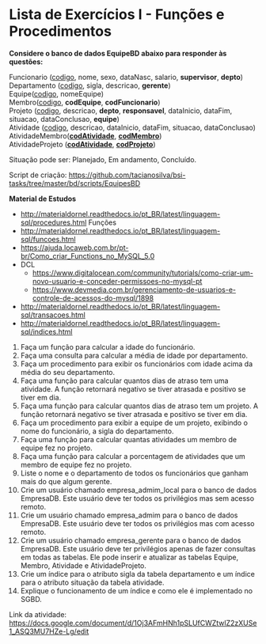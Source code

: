 # Lista de Exercícios I - Funções e Procedimentos

**Considere o banco de dados EquipeBD abaixo para responder às questões:**

Funcionario (<ins>codigo</ins>, nome, sexo, dataNasc, salario, **supervisor**, **depto**)  
Departamento (<ins>codigo</ins>, sigla, descricao, **gerente**)  
Equipe(<ins>codigo</ins>, nomeEquipe)  
Membro(<ins>codigo</ins>, **codEquipe**, **codFuncionario**)  
Projeto (<ins>codigo</ins>, descricao, **depto**, **responsavel**, dataInicio, dataFim, situacao, dataConclusao, **equipe**)  
Atividade (<ins>codigo</ins>, descricao, dataInicio, dataFim, situacao, dataConclusao)  
AtividadeMembro(<ins>**codAtividade**</ins>, <ins>**codMembro**</ins>)  
AtividadeProjeto (<ins>**codAtividade**</ins>, <ins>**codProjeto**</ins>)  

Situação pode ser: Planejado, Em andamento, Concluído.

Script de criação: https://github.com/tacianosilva/bsi-tasks/tree/master/bd/scripts/EquipesBD 

**Material de Estudos**
- http://materialdornel.readthedocs.io/pt_BR/latest/linguagem-sql/procedures.html
Funções
- http://materialdornel.readthedocs.io/pt_BR/latest/linguagem-sql/funcoes.html
- https://ajuda.locaweb.com.br/pt-br/Como_criar_Functions_no_MySQL_5.0
- DCL
  - https://www.digitalocean.com/community/tutorials/como-criar-um-novo-usuario-e-conceder-permissoes-no-mysql-pt
  - https://www.devmedia.com.br/gerenciamento-de-usuarios-e-controle-de-acessos-do-mysql/1898
- http://materialdornel.readthedocs.io/pt_BR/latest/linguagem-sql/transacoes.html
- http://materialdornel.readthedocs.io/pt_BR/latest/linguagem-sql/indices.html

1. Faça um função para calcular a idade do funcionário.
2. Faça uma consulta para calcular a média de idade por departamento.
3. Faça um procedimento para exibir os funcionários com idade acima da média do seu departamento.
4. Faça uma função para calcular quantos dias de atraso tem uma atividade. A função retornará negativo se tiver atrasada e positivo se tiver em dia.
5. Faça uma função para calcular quantos dias de atraso tem um projeto. A função retornará negativo se tiver atrasada e positivo se tiver em dia.
6. Faça um procedimento para exibir a equipe de um projeto, exibindo o nome do funcionário, a sigla do departamento.
7. Faça uma função para calcular quantas atividades um membro de equipe fez no projeto.
8. Faça uma função para calcular a porcentagem de atividades que um membro de equipe fez no projeto.
9. Liste o nome e o departamento de todos os funcionários que ganham mais do que algum gerente.
10. Crie um usuário chamado empresa_admim_local para o banco de dados EmpresaDB. Este usuário deve ter todos os privilégios mas sem acesso remoto.
11. Crie um usuário chamado empresa_admim para o banco de dados EmpresaDB. Este usuário deve ter todos os privilégios mas com acesso remoto.
12. Crie um usuário chamado empresa_gerente para o banco de dados EmpresaDB. Este usuário deve ter privilégios apenas de fazer consultas em todas as tabelas. Ele pode inserir e atualizar as tabelas Equipe, Membro, Atividade e AtividadeProjeto.
13. Crie um índice para o atributo sigla da tabela departamento e um índice para o atributo situação da tabela atividade.
14. Explique o funcionamento de um índice e como ele é implementado no SGBD.

Link da atividade: https://docs.google.com/document/d/1Oj3AFmHNh1pSLUfCWZtwlZ2zXUSe1_ASQ3MU7HZe-Lg/edit
